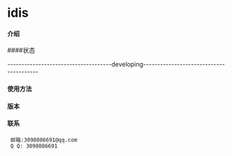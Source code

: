 # idis



#### 介绍

####状态

-------------------------------------developing----------------------------------------


#### 使用方法

       
#### 版本        

#### 联系
     邮箱:3098086691@qq.com
     Q Q: 3098086691